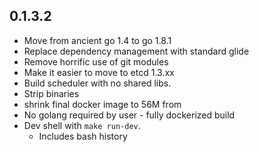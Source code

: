 ## 0.1.3.2
 
- Move from ancient go 1.4 to go 1.8.1
- Replace dependency management with standard glide
- Remove horrific use of git modules
- Make it easier to move to etcd 1.3.xx
- Build scheduler with no shared libs.
- Strip binaries 
- shrink final docker image to 56M from
- No golang required by user - fully dockerized build
- Dev shell with `make run-dev`.
   - Includes bash history  

